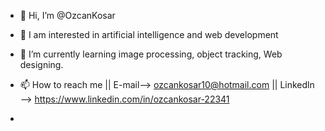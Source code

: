 - 👋 Hi, I’m @OzcanKosar
- 👀 I am interested in artificial intelligence and web development
- 🌱 I’m currently learning image processing, object tracking, Web designing.
- 📫 How to reach me || E-mail--> ozcankosar10@hotmail.com || Linkedln --> https://www.linkedin.com/in/ozcankosar-22341

 - 

<!---
OzcanKosar/OzcanKosar is a ✨ special ✨ repository because its `README.md` (this file) appears on your GitHub profile.
You can click the Preview link to take a look at your changes.
--->
